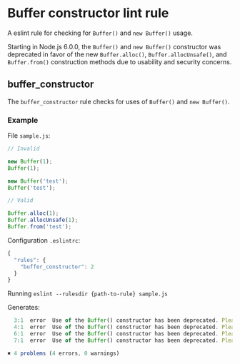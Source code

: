 # Buffer constructor lint rule

A eslint rule for checking for `Buffer()` and `new Buffer()` usage.

Starting in Node.js 6.0.0, the `Buffer()` and `new Buffer()` constructor was
deprecated in favor of the new `Buffer.alloc()`, `Buffer.allocUnsafe()`, and
`Buffer.from()` construction methods due to usability and security concerns.

## buffer_constructor

The `buffer_constructor` rule checks for uses of `Buffer()` and `new Buffer()`.

### Example

File `sample.js`:

```js
// Invalid

new Buffer(1);
Buffer(1);

new Buffer('test');
Buffer('test');

// Valid

Buffer.alloc(1);
Buffer.allocUnsafe(1);
Buffer.from('test');
```

Configuration `.eslintrc`:

```js
{
  "rules": {
    "buffer_constructor": 2
  }
}
```

Running `eslint --rulesdir {path-to-rule} sample.js`

Generates:

```js
  3:1  error  Use of the Buffer() constructor has been deprecated. Please use either Buffer.alloc(), Buffer.allocUnsafe(), or Buffer.from()  buffer_constructor
  4:1  error  Use of the Buffer() constructor has been deprecated. Please use either Buffer.alloc(), Buffer.allocUnsafe(), or Buffer.from()  buffer_constructor
  6:1  error  Use of the Buffer() constructor has been deprecated. Please use either Buffer.alloc(), Buffer.allocUnsafe(), or Buffer.from()  buffer_constructor
  7:1  error  Use of the Buffer() constructor has been deprecated. Please use either Buffer.alloc(), Buffer.allocUnsafe(), or Buffer.from()  buffer_constructor

✖ 4 problems (4 errors, 0 warnings)
```
